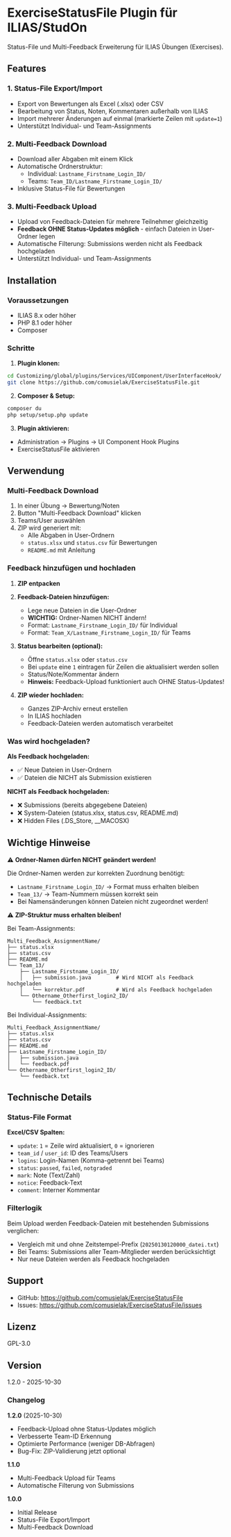 # ExerciseStatusFile Plugin für ILIAS/StudOn

Status-File und Multi-Feedback Erweiterung für ILIAS Übungen (Exercises).

## Features

### 1. Status-File Export/Import
- Export von Bewertungen als Excel (.xlsx) oder CSV
- Bearbeitung von Status, Noten, Kommentaren außerhalb von ILIAS
- Import mehrerer Änderungen auf einmal (markierte Zeilen mit `update=1`)
- Unterstützt Individual- und Team-Assignments

### 2. Multi-Feedback Download
- Download aller Abgaben mit einem Klick
- Automatische Ordnerstruktur:
  - Individual: `Lastname_Firstname_Login_ID/`
  - Teams: `Team_ID/Lastname_Firstname_Login_ID/`
- Inklusive Status-File für Bewertungen

### 3. Multi-Feedback Upload
- Upload von Feedback-Dateien für mehrere Teilnehmer gleichzeitig
- **Feedback OHNE Status-Updates möglich** - einfach Dateien in User-Ordner legen
- Automatische Filterung: Submissions werden nicht als Feedback hochgeladen
- Unterstützt Individual- und Team-Assignments

## Installation

### Voraussetzungen
- ILIAS 8.x oder höher
- PHP 8.1 oder höher
- Composer

### Schritte

1. **Plugin klonen:**
```bash
cd Customizing/global/plugins/Services/UIComponent/UserInterfaceHook/
git clone https://github.com/comusielak/ExerciseStatusFile.git
```

2. **Composer & Setup:**
```bash
composer du
php setup/setup.php update
```

3. **Plugin aktivieren:**
- Administration → Plugins → UI Component Hook Plugins
- ExerciseStatusFile aktivieren

## Verwendung

### Multi-Feedback Download

1. In einer Übung → Bewertung/Noten
2. Button "Multi-Feedback Download" klicken
3. Teams/User auswählen
4. ZIP wird generiert mit:
   - Alle Abgaben in User-Ordnern
   - `status.xlsx` und `status.csv` für Bewertungen
   - `README.md` mit Anleitung

### Feedback hinzufügen und hochladen

1. **ZIP entpacken**
2. **Feedback-Dateien hinzufügen:**
   - Lege neue Dateien in die User-Ordner
   - **WICHTIG:** Ordner-Namen NICHT ändern!
   - Format: `Lastname_Firstname_Login_ID/` für Individual
   - Format: `Team_X/Lastname_Firstname_Login_ID/` für Teams

3. **Status bearbeiten (optional):**
   - Öffne `status.xlsx` oder `status.csv`
   - Bei `update` eine `1` eintragen für Zeilen die aktualisiert werden sollen
   - Status/Note/Kommentar ändern
   - **Hinweis:** Feedback-Upload funktioniert auch OHNE Status-Updates!

4. **ZIP wieder hochladen:**
   - Ganzes ZIP-Archiv erneut erstellen
   - In ILIAS hochladen
   - Feedback-Dateien werden automatisch verarbeitet

### Was wird hochgeladen?

**Als Feedback hochgeladen:**
- ✅ Neue Dateien in User-Ordnern
- ✅ Dateien die NICHT als Submission existieren

**NICHT als Feedback hochgeladen:**
- ❌ Submissions (bereits abgegebene Dateien)
- ❌ System-Dateien (status.xlsx, status.csv, README.md)
- ❌ Hidden Files (.DS_Store, __MACOSX)

## Wichtige Hinweise

⚠️ **Ordner-Namen dürfen NICHT geändert werden!**

Die Ordner-Namen werden zur korrekten Zuordnung benötigt:
- `Lastname_Firstname_Login_ID/` → Format muss erhalten bleiben
- `Team_13/` → Team-Nummern müssen korrekt sein
- Bei Namensänderungen können Dateien nicht zugeordnet werden!

⚠️ **ZIP-Struktur muss erhalten bleiben!**

Bei Team-Assignments:
```
Multi_Feedback_AssignmentName/
├── status.xlsx
├── status.csv
├── README.md
└── Team_13/
    ├── Lastname_Firstname_Login_ID/
    │   ├── submission.java        # Wird NICHT als Feedback hochgeladen
    │   └── korrektur.pdf          # Wird als Feedback hochgeladen
    └── Othername_Otherfirst_login2_ID/
        └── feedback.txt
```

Bei Individual-Assignments:
```
Multi_Feedback_AssignmentName/
├── status.xlsx
├── status.csv
├── README.md
├── Lastname_Firstname_Login_ID/
│   ├── submission.java
│   └── feedback.pdf
└── Othername_Otherfirst_login2_ID/
    └── feedback.txt
```

## Technische Details

### Status-File Format

**Excel/CSV Spalten:**
- `update`: `1` = Zeile wird aktualisiert, `0` = ignorieren
- `team_id` / `user_id`: ID des Teams/Users
- `logins`: Login-Namen (Komma-getrennt bei Teams)
- `status`: `passed`, `failed`, `notgraded`
- `mark`: Note (Text/Zahl)
- `notice`: Feedback-Text
- `comment`: Interner Kommentar

### Filterlogik

Beim Upload werden Feedback-Dateien mit bestehenden Submissions verglichen:
- Vergleich mit und ohne Zeitstempel-Prefix (`20250130120000_datei.txt`)
- Bei Teams: Submissions aller Team-Mitglieder werden berücksichtigt
- Nur neue Dateien werden als Feedback hochgeladen

## Support

- GitHub: https://github.com/comusielak/ExerciseStatusFile
- Issues: https://github.com/comusielak/ExerciseStatusFile/issues

## Lizenz

GPL-3.0

## Version

1.2.0 - 2025-10-30

### Changelog

**1.2.0** (2025-10-30)
- Feedback-Upload ohne Status-Updates möglich
- Verbesserte Team-ID Erkennung
- Optimierte Performance (weniger DB-Abfragen)
- Bug-Fix: ZIP-Validierung jetzt optional

**1.1.0**
- Multi-Feedback Upload für Teams
- Automatische Filterung von Submissions

**1.0.0**
- Initial Release
- Status-File Export/Import
- Multi-Feedback Download
